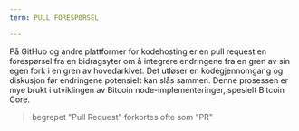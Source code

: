 ```yaml
---
term: PULL FORESPØRSEL

---
```

På GitHub og andre plattformer for kodehosting er en pull request en forespørsel fra en bidragsyter om å integrere endringene fra en gren av sin egen fork i en gren av hovedarkivet. Det utløser en kodegjennomgang og diskusjon før endringene potensielt kan slås sammen. Denne prosessen er mye brukt i utviklingen av Bitcoin node-implementeringer, spesielt Bitcoin Core.

> begrepet "Pull Request" forkortes ofte som "PR"